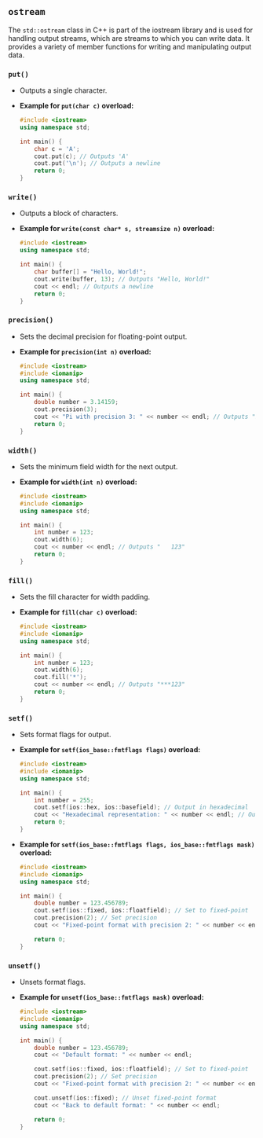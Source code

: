 ## `ostream`

The `std::ostream` class in C++ is part of the iostream library and is used for handling output streams, which are streams to which you can write data. It provides a variety of member functions for writing and manipulating output data.

### `put()`

- Outputs a single character.
- **Example for `put(char c)` overload:**

  ```cpp
  #include <iostream>
  using namespace std;

  int main() {
      char c = 'A';
      cout.put(c); // Outputs 'A'
      cout.put('\n'); // Outputs a newline
      return 0;
  }
  ```

### `write()`

- Outputs a block of characters.
- **Example for `write(const char* s, streamsize n)` overload:**

  ```cpp
  #include <iostream>
  using namespace std;

  int main() {
      char buffer[] = "Hello, World!";
      cout.write(buffer, 13); // Outputs "Hello, World!"
      cout << endl; // Outputs a newline
      return 0;
  }
  ```

### `precision()`

- Sets the decimal precision for floating-point output.
- **Example for `precision(int n)` overload:**

  ```cpp
  #include <iostream>
  #include <iomanip>
  using namespace std;

  int main() {
      double number = 3.14159;
      cout.precision(3);
      cout << "Pi with precision 3: " << number << endl; // Outputs "Pi with precision 3: 3.14"
      return 0;
  }
  ```

### `width()`

- Sets the minimum field width for the next output.
- **Example for `width(int n)` overload:**

  ```cpp
  #include <iostream>
  #include <iomanip>
  using namespace std;

  int main() {
      int number = 123;
      cout.width(6);
      cout << number << endl; // Outputs "   123"
      return 0;
  }
  ```

### `fill()`

- Sets the fill character for width padding.
- **Example for `fill(char c)` overload:**

  ```cpp
  #include <iostream>
  #include <iomanip>
  using namespace std;

  int main() {
      int number = 123;
      cout.width(6);
      cout.fill('*');
      cout << number << endl; // Outputs "***123"
      return 0;
  }
  ```

### `setf()`

- Sets format flags for output.
- **Example for `setf(ios_base::fmtflags flags)` overload:**

  ```cpp
  #include <iostream>
  #include <iomanip>
  using namespace std;

  int main() {
      int number = 255;
      cout.setf(ios::hex, ios::basefield); // Output in hexadecimal
      cout << "Hexadecimal representation: " << number << endl; // Outputs "Hexadecimal representation: ff"
      return 0;
  }
  ```

- **Example for `setf(ios_base::fmtflags flags, ios_base::fmtflags mask)` overload:**

  ```cpp
  #include <iostream>
  #include <iomanip>
  using namespace std;

  int main() {
      double number = 123.456789;
      cout.setf(ios::fixed, ios::floatfield); // Set to fixed-point
      cout.precision(2); // Set precision
      cout << "Fixed-point format with precision 2: " << number << endl;

      return 0;
  }
  ```

### `unsetf()`

- Unsets format flags.
- **Example for `unsetf(ios_base::fmtflags mask)` overload:**

  ```cpp
  #include <iostream>
  #include <iomanip>
  using namespace std;

  int main() {
      double number = 123.456789;
      cout << "Default format: " << number << endl;

      cout.setf(ios::fixed, ios::floatfield); // Set to fixed-point
      cout.precision(2); // Set precision
      cout << "Fixed-point format with precision 2: " << number << endl;

      cout.unsetf(ios::fixed); // Unset fixed-point format
      cout << "Back to default format: " << number << endl;

      return 0;
  }
  ```
